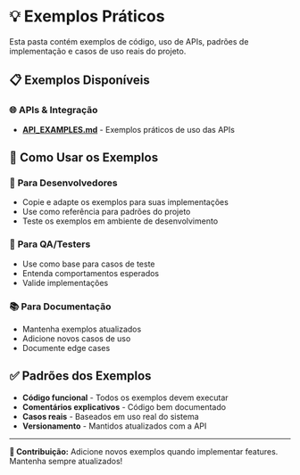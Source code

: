 # 💡 Exemplos Práticos

Esta pasta contém exemplos de código, uso de APIs, padrões de implementação e casos de uso reais do projeto.

## 📋 Exemplos Disponíveis

### 🌐 **APIs & Integração**

- **[API_EXAMPLES.md](./API_EXAMPLES.md)** - Exemplos práticos de uso das APIs

## 🎯 Como Usar os Exemplos

### 👥 **Para Desenvolvedores**

- Copie e adapte os exemplos para suas implementações
- Use como referência para padrões do projeto
- Teste os exemplos em ambiente de desenvolvimento

### 🔧 **Para QA/Testers**

- Use como base para casos de teste
- Entenda comportamentos esperados
- Valide implementações

### 📚 **Para Documentação**

- Mantenha exemplos atualizados
- Adicione novos casos de uso
- Documente edge cases

## ✅ Padrões dos Exemplos

- **Código funcional** - Todos os exemplos devem executar
- **Comentários explicativos** - Código bem documentado
- **Casos reais** - Baseados em uso real do sistema
- **Versionamento** - Mantidos atualizados com a API

---

**🔄 Contribuição:** Adicione novos exemplos quando implementar features. Mantenha sempre atualizados!
